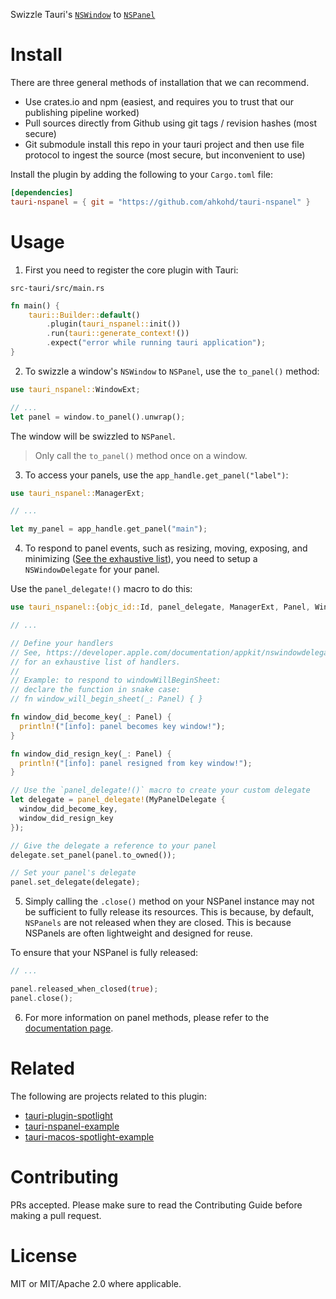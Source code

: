 Swizzle Tauri's [`NSWindow`](https://developer.apple.com/documentation/appkit/nswindow) to [`NSPanel`](https://developer.apple.com/documentation/appkit/nspanel)

# Install

There are three general methods of installation that we can recommend.

- Use crates.io and npm (easiest, and requires you to trust that our publishing pipeline worked)
- Pull sources directly from Github using git tags / revision hashes (most secure)
- Git submodule install this repo in your tauri project and then use file protocol to ingest the source (most secure, but inconvenient to use)

Install the plugin by adding the following to your `Cargo.toml` file:

```toml
[dependencies]
tauri-nspanel = { git = "https://github.com/ahkohd/tauri-nspanel" }
```

# Usage

1. First you need to register the core plugin with Tauri:

`src-tauri/src/main.rs`

```rust
fn main() {
    tauri::Builder::default()
        .plugin(tauri_nspanel::init())
        .run(tauri::generate_context!())
        .expect("error while running tauri application");
}
```

2. To swizzle a window's `NSWindow` to `NSPanel`, use the `to_panel()` method:

```rust
use tauri_nspanel::WindowExt;

// ...
let panel = window.to_panel().unwrap();
```

The window will be swizzled to `NSPanel`.

> Only call the `to_panel()` method once on a window.

3. To access your panels, use the `app_handle.get_panel("label")`:

```rust
use tauri_nspanel::ManagerExt;

// ...

let my_panel = app_handle.get_panel("main");
```

4. To respond to panel events, such as resizing, moving, exposing, and minimizing ([See the exhaustive list](https://developer.apple.com/documentation/appkit/nswindowdelegate?language=objc)), you need to setup a `NSWindowDelegate` for your panel.

Use the `panel_delegate!()` macro to do this:

```rust
use tauri_nspanel::{objc_id::Id, panel_delegate, ManagerExt, Panel, WindowExt};

// ...

// Define your handlers
// See, https://developer.apple.com/documentation/appkit/nswindowdelegate?language=objc
// for an exhaustive list of handlers.
//
// Example: to respond to windowWillBeginSheet:
// declare the function in snake case:
// fn window_will_begin_sheet(_: Panel) { }

fn window_did_become_key(_: Panel) {
  println!("[info]: panel becomes key window!");
}

fn window_did_resign_key(_: Panel) {
  println!("[info]: panel resigned from key window!");
}

// Use the `panel_delegate!()` macro to create your custom delegate
let delegate = panel_delegate!(MyPanelDelegate {
  window_did_become_key,
  window_did_resign_key
});

// Give the delegate a reference to your panel
delegate.set_panel(panel.to_owned());

// Set your panel's delegate
panel.set_delegate(delegate);
```

5. Simply calling the `.close()` method on your NSPanel instance may not be sufficient to fully release its resources. This is because, by default,
   `NSPanels` are not released when they are closed. This is because NSPanels are often lightweight and designed for reuse.

To ensure that your NSPanel is fully released:

```rust
// ...

panel.released_when_closed(true);
panel.close();
```

6. For more information on panel methods, please refer to the [documentation page](https://ahkohd.github.io/tauri-nspanel/tauri_nspanel/raw_nspanel/struct.RawNSPanel.html).

# Related

The following are projects related to this plugin:

- [tauri-plugin-spotlight](https://github.com/zzzze/tauri-plugin-spotlight)
- [tauri-nspanel-example](https://github.com/ahkohd/tauri-nspanel/tree/main/examples/vanilla)
- [tauri-macos-spotlight-example](https://github.com/ahkohd/tauri-macos-spotlight-example)

# Contributing

PRs accepted. Please make sure to read the Contributing Guide before making a pull request.

# License

MIT or MIT/Apache 2.0 where applicable.
